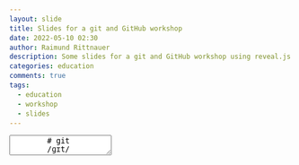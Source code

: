 ```yaml
---
layout: slide
title: Slides for a git and GitHub workshop
date: 2022-05-10 02:30
author: Raimund Rittnauer
description: Some slides for a git and GitHub workshop using reveal.js
categories: education
comments: true
tags:
  - education
  - workshop
  - slides
---
```


<section data-markdown>
    <textarea data-template>
        # git
        /ɡɪt/
        ---
        <img src="/assets/img/2022-05-11-git-github-workshop/git-logo.png" />
        ---
        ## What does Wikipedia say?
        - Git is a software for __tracking changes__ in any set of files, usually used for __coordinating work among programmers__ collaboratively developing source code during software development.
        - Its goals include speed, data integrity, and support for distributed, non-linear workflows (thousands of parallel branches running on different systems).
        ---
        ## Development of git
        - Git was originally authored by Linus Torvalds in 2005 for development of the Linux kernel, with other kernel developers contributing to its initial development.
        - Distributed version control system
        - [https://git-scm.com/](https://git-scm.com/)
        ---
        <img src="/assets/img/2022-05-11-git-github-workshop/torvalds.png">
        <br />
        Linus Torvalds
        ---
        ## Distributed Version Control System
        - is a form of version control in which the complete codebase, including its full history, is mirrored on every developer's computer.
        - Compared to centralized version control
           - automatic management branching and merging
           - speeds up most operations
           - ability to work offline
           - does not rely on a single location for backups
        ---
        ## git in a nutshell
        - Tracks code changes
        - Tracks who made changes
        - Enables coding collaboration
        ---
        ## But why git?
        - Developers can work together from anywhere in the world.
        - Developers can see the full history of the project.
        - Developers can revert to earlier versions of a project.
        ---
        <img src="/assets/img/2022-05-11-git-github-workshop/github-logo.png">
        ---
        ## GitHub
        - Offers the distributed version control and source code management (SCM) functionality of Git
        - Provider of Internet hosting for software development and version control using Git
        - [https://github.com/](https://github.com/)
        ---
        <img src="/assets/img/2022-05-11-git-github-workshop/gitlab-logo.png">
        ---
        ## GitLab
        - DevOps software that combines the ability to develop, secure, and operate software in a single application.
        - It was a source code management solution to collaborate within a team on software development that evolved to an integrated solution covering the software development life cycle, and then to the whole DevOps life cycle.
        - Free and open-source
        - [https://gitlab.com/](https://gitlab.com/)
        ---
        ## git != GitHub != GitLab
        ---
        ## git
        let's get started
        ---
        ## git vocabularies
        - Repository
        - Clone
        - Add
        - Status
        - Commit
        - Pull
        - Push
        - Branch
        - Merge
        ---
        <!-- .slide: data-background-image="/assets/img/2022-05-11-git-github-workshop/mangotime1.jpg" -->
        ## ~~Mango~~Demotime
        ---
        ## git vocabularies
        - __Repository__
        - Clone
        - Add
        - Status
        - Commit
        - Pull
        - Push
        - Branch
        - Merge
        ---
        ## Repository
        - Rough explanation: contains all your data (source code files) and their versions (history)
        - Remote repository -> on the server
        - Local repository -> on the client
        ---
        ## git vocabularies
        - Repository
        - __Clone__
        - Add
        - Status
        - Commit
        - Pull
        - Push
        - Branch
        - Merge
        ---
        ## git clone
        - Clones (creates a copy) a repository from the server to the client (laptop, desktop computer, smartphone, …)
        ```bash
        git clone https://github.com/raaaimund/hello-world.git 
        ```
        ---
        ## git vocabularies
        - Repository
        - Clone
        - __Add__
        - Status
        - Commit
        - Pull
        - Push
        - Branch
        - Merge
        ---
        ## git add
        - Makes (changed/added/removed) files ready to commit

        Add all files of the current directory
        ```bash
        git add .
        ```

        Add a specific file
        ```
        git add Main.java
        ```
        ---
        ## git vocabularies
        - Repository
        - Clone
        - Add
        - __Status__
        - Commit
        - Pull
        - Push
        - Branch
        - Merge
        ---
        ## git status
        - If you are not sure what’s the current status -> check the status
        ```bash
        git status
        ```
        <img src="/assets/img/2022-05-11-git-github-workshop/git-status.png">
        ---
        ## git vocabularies
        - Repository
        - Clone
        - Add
        - Status
        - __Commit__
        - Pull
        - Push
        - Branch
        - Merge
        ---
        ## git commit
        - Makes (changed/added/removed) files ready on the local repository to push to the remote repository.
        - Adds a message to those files for explaining collaborators (your colleagues) what was changed/implemented/fixed
        ```bash
        git commit –m “short and precise commit message”
        ```
        ---
        ## git commit
        - Commit early, commit often, push often
        - Keep your commit messages small and precise
        - Keep your commits small
        - Smaller commits result in less code to review!
        ---
        ## git vocabularies
        - Repository
        - Clone
        - Add
        - Status
        - Commit
        - __Pull__
        - Push
        - Branch
        - Merge
        ---
        ## git pull
        - Pulls (synchronizes) all changes of the current branch from the remote repository to the local repository
        ```bash
        git pull
        ```
        ---
        ## git vocabularies
        - Repository
        - Clone
        - Add
        - Status
        - Commit
        - Pull
        - __Push__
        - Branch
        - Merge
        ---
        ## git push
        - Pushes (synchronizes) all changes of the current branch from the local  repository to the remote repository
        ```bash
        git push
        ```
        ---
        ## git vocabularies
        - Repository
        - Clone
        - Add
        - Status
        - Commit
        - Pull
        - Push
        - __Branch__
        - __Merge__
        ---
        ## Branching and Merging
        <img src="/assets/img/2022-05-11-git-github-workshop/branches1.png">
        ---
        <!-- .slide: data-background-image="/assets/img/2022-05-11-git-github-workshop/delhi-metro.svg" -->
        ---
        ## git branch
        - List all local branches
        ```bash
        git branch
        ```
        - List all remote branches
        ```bash
        git branch -r
        ```
        - List all branches
        ```bash
        git branch -a
        ```
        ---
        ## git checkout
        - Create a new branch
        ```bash
        git checkout -b "branch name"
        ```
        - Switch to a branch / switch between branches
        ```bash
        git checkout "branch name"
        ```
        ---
        ## git merge
        - Merge one branch into the current branch
        - Switch to the branch into which you want to merge
        ```bash
        git checkout "to-branch"
        ```
        - Merge the branch into the current branch
        ```bash
        git merge "from-branch"
        ```
        ---
        ## git log
        - Shows the branches and their commits
        ```bash
        git log
        ```
        - Show log in graph view
        ```bash
        git log --graph
        ```
        ---
        ## Branching and Merging
        <img src="/assets/img/2022-05-11-git-github-workshop/branches1.png">
        ---
        ## Branching and Merging
        - Create a branch for each feature you want do develop
        - Implement the feature together with your colleagues/collaborators
        - Merge the feature to the main/master branch when finished implementing
        - Often there is also a dev/development branch
        ---
        ## Branching and Merging
        - Never ever (4 real) push directly to the main/master branch.
        - The main/master branch should be a stable version of your software at ALL time after checkout/cloning.
        - Use branches for implementing features.
        ---
        ## You do not want to be a sneaky fox!
        <img class="stretch" src="/assets/img/2022-05-11-git-github-workshop/sneaky-fox.jpg">
        ---
        ## Pull Request / Merge Request
        - Merging on GitHub
        - After your implementation on a branch is finalized -> open a PR (Pull Request)
        - After PR was reviewed, merge the changes to the main/master branch
        ---
        ## GitHub Pages
        Websites for you and your projects
        ---
        ## GitHub Pages
        - Hosted directly from your GitHub repository.
        - Just edit, push, and your changes are live.
        - [https://pages.github.com/en](https://pages.github.com/)
        ---
        ## You just have to
        - Head over to GitHub and create a new public repository named __username.github.io__, where username is your username (or organization name) on GitHub.
        - If the first part of the repository doesn’t exactly match your username, it won’t work, so make sure to get it right.
        ---
        <img class="stretch" src="/assets/img/2022-05-11-git-github-workshop/create-githubpages-project.png">
        ---
        <!-- .slide: data-background-image="/assets/img/2022-05-11-git-github-workshop/mangotime2.jpg" -->
        ## ~~Mango~~Demotime
        ---
        ## Spck Code Editor
        Use HTML, CSS, JavaScript, and git on your Android phone
        ---
        ## Spck Code Editor
        - [https://play.google.com/store/apps/details?id=io.spck](https://play.google.com/store/apps/details?id=io.spck)
        - [https://spck.io/](https://spck.io/)
        ---
        <!-- .slide: data-background-image="/assets/img/2022-05-11-git-github-workshop/mangotime3.jpg" -->
        ## ~~Mango~~Demotime
        ---
        ## Other IDEs
        - You can also use other IDEs
           - Visual Studio Code
           - WebStorm
           - Atom
           - …
        ---
        ## Now it’s your turn
        - Go to [https://github.com/raaaimund](https://github.com/)
        - Create an account
        - Create a public repository for GitHub pages (username.github.io)
        - Continue solo or team up with others (maximum 3 people per team)
           - Invite your team members as collaborators (Settings -> Collaborators)
        - Create a website about you/your hobby/a project/a movie/a blog/a diary/…
        - Check it out on [https://username.github.io/](https://username.github.io/)
        - Here is my website -> [https://raaaimund.github.io/](https://raaaimund.github.io/)
        ---
        ## CI/CD
        Continuous Integration / Continous Delivery / Continuous Deployment
        ---
        ## CI/CD
        - CI/CD is a method to frequently deliver apps to customers by introducing automation into the stages of app development.
        - The main concepts attributed to CI/CD are continuous integration, continuous delivery, and continuous deployment.
        - CI/CD is a solution to the problems integrating new code can cause for development and operations teams.
        ---
        ## CI
        - Successful CI means new code changes to an app are regularly built, tested, and merged to a shared repository.
        - It’s a solution to the problem of having too many branches of an app in development at once that might conflict with each other.
        ---
        ## CD
        - Continuous delivery usually means a developer’s changes to an application are automatically bug tested and uploaded to a repository (like GitHub or a container registry), where they can then be deployed to a live production environment by the operations team.
        - The purpose of continuous delivery is to ensure that it takes minimal effort to deploy new code.
        ---
        ## CD
        - Continuous deployment (the other possible "CD") can refer to automatically releasing a developer’s changes from the repository to production, where it is usable by customers.
        - It addresses the problem of overloading operations teams with manual processes that slow down app delivery. It builds on the benefits of continuous delivery by automating the next stage in the pipeline.
        ---
        ## CI/CD
        <img src="/assets/img/2022-05-11-git-github-workshop/ci-cd.jpg">
        ---
        ## GitHub Workflows
        - A workflow is a configurable automated process that will run one or more jobs.
        - Workflows are defined by a YAML file checked in to your repository and will run when triggered by an event in your repository, or they can be triggered manually, or at a defined schedule.
        ---
        <!-- .slide: data-background-image="/assets/img/2022-05-11-git-github-workshop/mangotime4.jpg" -->
        ## ~~Mango~~Demotime
        ---
        ## Short git recap
        - Repository
        - Clone
        - Add
        - Status
        - Commit
        - Pull
        - Push
        - Branch
        - Merge
        ---
        ## Credits
        - Images of branching and merging from https://digitalvarys.com/git-branch-and-its-operations/
        - Image of Delhi metro rail map from Government of India
        - CI/CD from [redhat.com](https://redhat.com)
        - [https://www.w3schools.com/git/default.asp?remote=github](https://www.w3schools.com/git/default.asp?remote=github)
    </textarea>
</section>
